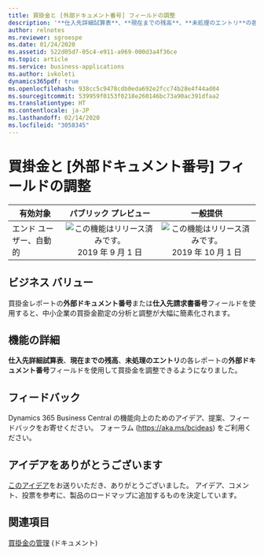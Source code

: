 ```yaml
---
title: 買掛金と [外部ドキュメント番号] フィールドの調整
description: '**仕入先詳細試算表**、**現在までの残高**、**未処理のエントリ**の各レポートの [外部ドキュメント番号] フィールドを使用して買掛金を調整します'
author: relnotes
ms.reviewer: sgroespe
ms.date: 01/24/2020
ms.assetid: 522d05d7-05c4-e911-a969-000d3a4f36ce
ms.topic: article
ms.service: business-applications
ms.author: ivkoleti
dynamics365pdf: true
ms.openlocfilehash: 938cc5c9478cdb0eda692e2fcc74b28e4f44ad04
ms.sourcegitcommit: 539959f0153f0218e260146bc73a90ac391dfaa2
ms.translationtype: HT
ms.contentlocale: ja-JP
ms.lasthandoff: 02/14/2020
ms.locfileid: "3058345"
---
```

# <a name="reconcile-payables-with-the-external-document-no-field"></a>買掛金と [外部ドキュメント番号] フィールドの調整


| 有効対象    |  パブリック プレビュー | 一般提供 | 
| ---------- | :----------: |:----------: |
|エンド ユーザー、自動的|![この機能はリリース済みです。](/dynamics365-release-plan/media/green-checkmark.png "この機能はリリース済みです。") 2019 年 9 月 1 日| ![この機能はリリース済みです。](/dynamics365-release-plan/media/green-checkmark.png "この機能はリリース済みです。") 2019 年 10 月 1 日|


## <a name="business-value"></a>ビジネス バリュー
<!-- bv start -->
買掛金レポートの**外部ドキュメント番号**または**仕入先請求書番号**フィールドを使用すると、中小企業の買掛金勘定の分析と調整が大幅に簡素化されます。
<!-- bv end -->



## <a name="feature-details"></a>機能の詳細
<!--feature detail start -->
**仕入先詳細試算表**、**現在までの残高**、**未処理のエントリ**の各レポートの**外部ドキュメント番号**フィールドを使用して買掛金を調整できるようになりました。
<!--feature detail end -->






## <a name="tell-us-what-you-think"></a>フィードバック
Dynamics 365 Business Central の機能向上のためのアイデア、提案、フィードバックをお寄せください。 フォーラム (https://aka.ms/bcideas) をご利用ください。



## <a name="thank-you-for-your-idea"></a>アイデアをありがとうございます
[このアイデア](https://experience.dynamics.com/ideas/idea/?ideaid=496e9630-cebf-e711-80c0-00155d7cb38d)をお送りいただき、ありがとうございました。 アイデア、コメント、投票を参考に、製品のロードマップに追加するものを決定しています。

## <a name="see-also"></a>関連項目

[買掛金の管理](https://docs.microsoft.com/dynamics365/business-central/payables-manage-payables) (ドキュメント)
